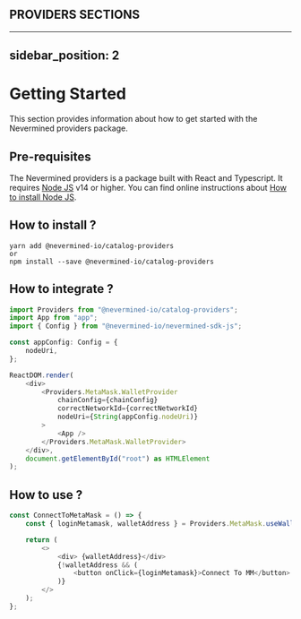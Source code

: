 ## PROVIDERS SECTIONS

---

## sidebar_position: 2

# Getting Started

This section provides information about how to get started with the Nevermined providers package.

## Pre-requisites

The Nevermined providers is a package built with React and Typescript.
It requires [Node JS](https://nodejs.org/) v14 or higher. You can find online instructions about [How to install Node JS](https://nodejs.dev/learn/how-to-install-nodejs).

## How to install ?

```
yarn add @nevermined-io/catalog-providers
or
npm install --save @nevermined-io/catalog-providers
```

## How to integrate ?

```typescript
import Providers from "@nevermined-io/catalog-providers";
import App from "app";
import { Config } from "@nevermined-io/nevermined-sdk-js";

const appConfig: Config = {
    nodeUri,
};

ReactDOM.render(
    <div>
        <Providers.MetaMask.WalletProvider
            chainConfig={chainConfig}
            correctNetworkId={correctNetworkId}
            nodeUri={String(appConfig.nodeUri)}
        >
            <App />
        </Providers.MetaMask.WalletProvider>
    </div>,
    document.getElementById("root") as HTMLElement
);
```

## How to use ?

```typescript
const ConnectToMetaMask = () => {
    const { loginMetamask, walletAddress } = Providers.MetaMask.useWallet();

    return (
        <>
            <div> {walletAddress}</div>
            {!walletAddress && (
                <button onClick={loginMetamask}>Connect To MM</button>
            )}
        </>
    );
};
```
